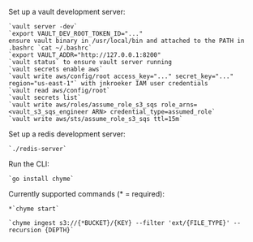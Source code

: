 Set up a vault development server:

    `vault server -dev`
    `export VAULT_DEV_ROOT_TOKEN_ID="..."
    ensure vault binary in /usr/local/bin and attached to the PATH in .bashrc `cat ~/.bashrc`
    `export VAULT_ADDR="http://127.0.0.1:8200"
    `vault status` to ensure vault server running
    `vault secrets enable aws`
    `vault write aws/config/root access_key="..." secret_key="..." region="us-east-1"` with jnkroeker IAM user credentials
    `vault read aws/config/root` 
    `vault secrets list`
    `vault write aws/roles/assume_role_s3_sqs role_arns=<vault_s3_sqs_engineer ARN> credential_type=assumed_role`
    `vault write aws/sts/assume_role_s3_sqs ttl=15m`

Set up a redis development server:

    `./redis-server`

Run the CLI:

    `go install chyme`

Currently supported commands (* = required):

    *`chyme start`
 
    `chyme ingest s3://{*BUCKET}/{KEY} --filter 'ext/{FILE_TYPE}' --recursion {DEPTH}` 
